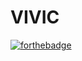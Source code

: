 # VIVIC

[![forthebadge](https://forthebadge.com/images/badges/built-with-love.svg)](https://forthebadge.com)
